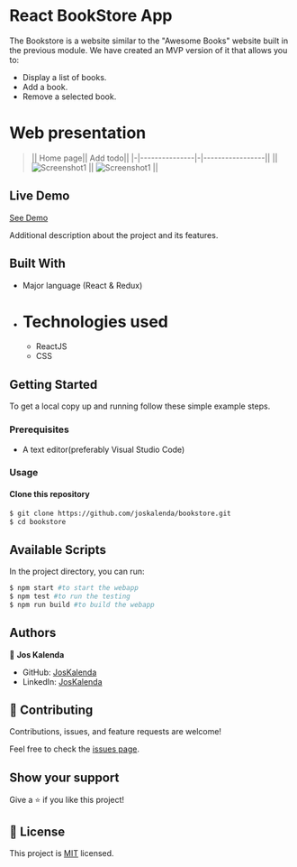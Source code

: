 # React BookStore App

The Bookstore is a website similar to the "Awesome Books" website built in the previous module. We have created an MVP version of it that allows you to:
- Display a list of books.
- Add a book.
- Remove a selected book.

# Web presentation

> || Home page|| Add todo|| 
> |-|---------------|-|-----------------||
> || ![Screenshot1]() || ![Screenshot1]() ||

## Live Demo

[See Demo]()


Additional description about the project and its features.

## Built With

- Major language (React & Redux)

- # Technologies used
    - ReactJS
    - CSS

## Getting Started

To get a local copy up and running follow these simple example steps.

### Prerequisites
 - A text editor(preferably Visual Studio Code)

### Usage
#### Clone this repository

```bash
$ git clone https://github.com/joskalenda/bookstore.git
$ cd bookstore
```
## Available Scripts

In the project directory, you can run:

```bash
$ npm start #to start the webapp
$ npm test #to run the testing 
$ npm run build #to build the webapp
```

## Authors

👤 **Jos Kalenda**

- GitHub: [JosKalenda](https://github.com/joskalenda)
- LinkedIn: [JosKalenda](https://linkedin.com/in/joskalenda)

## 🤝 Contributing

Contributions, issues, and feature requests are welcome!

Feel free to check the [issues page](https://github.com/joskalenda/math-magicians/issues).

## Show your support

Give a ⭐️ if you like this project!

## 📝 License

This project is [MIT](https://opensource.org/licenses/MIT) licensed.